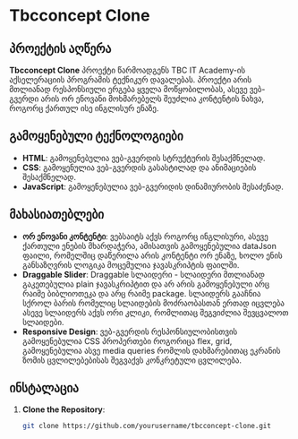 # Tbcconcept Clone

## პროექტის აღწერა

**Tbcconcept Clone** პროექტი წარმოადგენს TBC IT Academy-ის აქსელერაციის პროგრამის ტექნიკურ დავალებას. პროექტი არის მთლიანად რესპონსიული ერგება ყველა მოწყობილობას, ასევე ვებ-გვერდი არის ორ ენოვანი მოხმარებელს შეუძლია კონტენტის ნახვა, როგორც ქართულ ისე ინგლისურ ენაზე.

## გამოყენებული ტექნოლოგიები

- **HTML**: გამოყენებულია ვებ-გვერდის სტრუქტურის შესაქმნელად.
- **CSS**: გამოყენულია ვებ-გვერდის გასასტილად და ანიმაციების შესაქმნელად.
- **JavaScript**: გამოყენებულია ვებ-გვერიდის დინამიურობის შესაძენად.

## მახასიათებლები

- **ორ ენოვანი კონტენტი**: ვებსაიტს აქვს როგორც ინგლისური, ასევე ქართული ენების მხარდაჭერა, ამისათვის გამოყენებულია dataJson ფაილი, რომელშიც დაწერილა არის კონტენტი ორ ენაზე, ხოლო ენის განსაზღვრის ლოგიკა მოცემულია ჯავასკრიპტის ფაილში.
- **Draggable Slider**: Draggable სლაიდერი - სლაიდერი მთლიანად გაკეთებულია plain ჯავასკრიპტით და არ არის გამოყენებული არც რაიმე ბიბლიოთეკა და არც რაიმე package. სლაიდერს გააჩნია სქროლ ბარის რომელიც სლაიდების მოძრაობასთან ერთად იცვლება ასევე სლაიდერს აქვს ორი კლიკი, რომლითაც შეგვიძლია შევცვალოთ სლაიდები.
- **Responsive Design**: ვებ-გვერდის რესპონსიულობისთვის გამოყენებულია CSS პროპერთები როგორიცა flex, grid, გამოყენებულია ასვე media queries რომლის დახმარებითაც ეკრანის ზომის ცვლილებებისას შეგვაქვს კონკრეტული ცვლილება.

## ინსტალაცია

1. **Clone the Repository**:
   ```bash
   git clone https://github.com/yourusername/tbcconcept-clone.git
   ```
